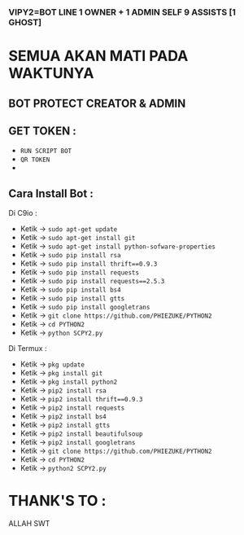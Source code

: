 ### VIPY2=BOT LINE 1 OWNER + 1 ADMIN SELF 9 ASSISTS [1 GHOST]

# SEMUA AKAN MATI PADA WAKTUNYA
BOT PROTECT CREATOR & ADMIN
------
GET TOKEN :
------
- `RUN SCRIPT BOT`
- `QR TOKEN`
-
Cara Install Bot :
------
Di C9io :
- Ketik -> `sudo apt-get update`
- Ketik -> `sudo apt-get install git`
- Ketik -> `sudo apt-get install python-sofware-properties`
- Ketik -> `sudo pip install rsa`
- Ketik -> `sudo pip install thrift==0.9.3`
- Ketik -> `sudo pip install requests`
- Ketik -> `sudo pip install requests==2.5.3`
- Ketik -> `sudo pip install bs4`
- Ketik -> `sudo pip install gtts`
- Ketik -> `sudo pip install googletrans`
- Ketik -> `git clone https://github.com/PHIEZUKE/PYTHON2`
- Ketik -> `cd PYTHON2`
- Ketik -> `python SCPY2.py`

Di Termux :
- Ketik -> `pkg update`
- Ketik -> `pkg install git`
- Ketik -> `pkg install python2`
- Ketik -> `pip2 install rsa`
- Ketik -> `pip2 install thrift==0.9.3`
- Ketik -> `pip2 install requests`
- Ketik -> `pip2 install bs4`
- Ketik -> `pip2 install gtts`
- Ketik -> `pip2 install beautifulsoup`
- Ketik -> `pip2 install googletrans`
- Ketik -> `git clone https://github.com/PHIEZUKE/PYTHON2`
- Ketik -> `cd PYTHON2`
- Ketik -> `python2 SCPY2.py`

# THANK'S TO :
ALLAH SWT
